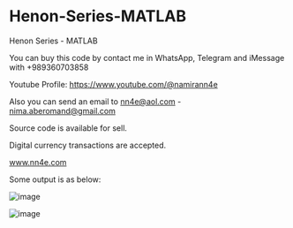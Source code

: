 # Henon-Series-MATLAB
Henon Series - MATLAB

You can buy this code by contact me in WhatsApp, Telegram and iMessage with +989360703858

Youtube Profile: https://www.youtube.com/@namirann4e

Also you can send an email to nn4e@aol.com - nima.aberomand@gmail.com

Source code is available for sell.

Digital currency transactions are accepted.

www.nn4e.com

Some output is as below:

![image](https://github.com/user-attachments/assets/e9ad7055-b535-412a-825e-3bd3837064d5)

![image](https://github.com/user-attachments/assets/96627b06-63bc-48fd-bf1d-7c20dd950b89)
